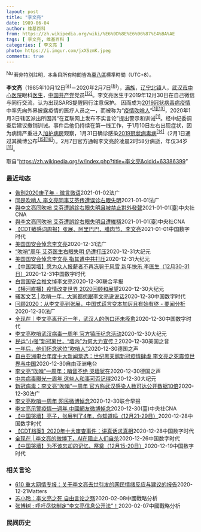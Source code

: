 ```yaml
---
layout: post
title: "李文亮"
date: 1989-06-04
author: 维基百科
from: https://zh.wikipedia.org/wiki/%E6%9D%8E%E6%96%87%E4%BA%AE
tags: [ 李文亮, 维基百科 ]
categories: [ 李文亮 ]
photo: https://i.imgur.com/jxXSzmK.jpeg
comments: true
---
```

<div class="mw-parser-output"><div id="noteTA-72732dd3" class="noteTA"><div class="noteTA-group"><div data-noteta-group-source="module" data-noteta-group="Medicine"></div></div><div class="noteTA-local"><div data-noteta-code="zh-cn:重症监护室; zh-hk:深切治療部; zh-tw:加護病房"></div><div data-noteta-code="zh-cn:体外膜氧合; zh-hk:人工心肺; zh-tw:葉克膜;"></div><div data-noteta-code="zh-hans:互联网+; zh-hant:互聯網+;"></div><div data-noteta-code="zh-cn:卡洛·乌尔巴尼; zh-hk:卡爾婁·武爾班尼; zh-tw:卡洛·厄巴尼;"></div><div data-noteta-code="zh-cn:互联网+; zh-tw:互聯網+;"></div></div></div>
<div class="notice metadata" id="spoiler" style="font-size: small"><a href="/wiki/File:Nuvola_apps_important_yellow.svg" class="image"><img alt="Nuvola apps important yellow.svg" src="//upload.wikimedia.org/wikipedia/commons/thumb/d/dc/Nuvola_apps_important_yellow.svg/20px-Nuvola_apps_important_yellow.svg.png" decoding="async" width="20" height="17" srcset="//upload.wikimedia.org/wikipedia/commons/thumb/d/dc/Nuvola_apps_important_yellow.svg/30px-Nuvola_apps_important_yellow.svg.png 1.5x, //upload.wikimedia.org/wikipedia/commons/thumb/d/dc/Nuvola_apps_important_yellow.svg/40px-Nuvola_apps_important_yellow.svg.png 2x" data-file-width="600" data-file-height="500"></a>若非特別註明，本条目所有時間皆為<a href="/wiki/UTC%2B08:00" title="UTC+08:00">東八區</a>標準時間（UTC+8）。</div>

<p><b>李文亮</b>（1985年10月12日<sup id="cite_ref-3" class="reference"><a href="#cite_note-3">[a]</a></sup>－2020年2月7日<sup id="cite_ref-13" class="reference"><a href="#cite_note-13">[b]</a></sup>），<a href="/wiki/%E6%BB%A1%E6%97%8F" title="满族">满族</a>，<a href="/wiki/%E8%BE%BD%E5%AE%81%E7%9C%81" title="辽宁省">辽宁</a><a href="/wiki/%E5%8C%97%E9%95%87%E5%B8%82" title="北镇市">北镇</a>人，<a href="/wiki/%E6%AD%A6%E6%B1%89%E5%B8%82%E4%B8%AD%E5%BF%83%E5%8C%BB%E9%99%A2" title="武汉市中心医院">武汉市中心医院</a>眼科<a href="/wiki/%E5%8C%BB%E7%94%9F" title="医生">医生</a>，<a href="/wiki/%E4%B8%AD%E5%9B%BD%E5%85%B1%E4%BA%A7%E5%85%9A" title="中国共产党">中国共产党</a>党员<sup id="cite_ref-14" class="reference"><a href="#cite_note-14">[12]</a></sup>。李文亮医生于2019年12月30日在自己微信与同行交流，认为出现SARS提醒同行注意保护。 因而成为<a href="/wiki/2019%E5%86%A0%E7%8A%B6%E7%97%85%E6%AF%92%E7%97%85%E7%96%AB%E6%83%85" title="2019冠状病毒病疫情">2019冠状病毒病疫情</a>中率先向外界披露疫情的医疗人员之一，而被称为“<a href="/wiki/%E7%96%AB%E6%83%85" class="mw-redirect" title="疫情">疫情</a><a href="/wiki/%E5%90%B9%E5%93%A8%E4%BA%BA" title="吹哨人">吹哨人</a>”<sup id="cite_ref-财新_1-1" class="reference"><a href="#cite_note-财新-1">[1]</a></sup><sup id="cite_ref-15" class="reference"><a href="#cite_note-15">[13]</a></sup>，2020年1月3日辖区派出所因其“在互联网上发布不实言论”提出警示和训诫<sup id="cite_ref-财新_1-2" class="reference"><a href="#cite_note-财新-1">[1]</a></sup>。经中纪委调查后建议撤销训诫。事件后他仍持续在第一线工作，于1月10日左右出现症状，因为病情严重进入<a href="/wiki/%E5%8A%A0%E8%AD%B7%E7%97%85%E6%88%BF" title="加護病房">加护病房</a>观察，1月31日确诊感染<a href="/wiki/2019%E5%86%A0%E7%8B%80%E7%97%85%E6%AF%92%E7%97%85" class="mw-redirect" title="2019冠狀病毒病">2019冠狀病毒病</a><sup id="cite_ref-监察答记者问_16-0" class="reference"><a href="#cite_note-监察答记者问-16">[14]</a></sup>（2月1日通过其微博公布<sup id="cite_ref-17" class="reference"><a href="#cite_note-17">[15]</a></sup><sup id="cite_ref-18" class="reference"><a href="#cite_note-18">[16]</a></sup>）。2月7日官方通報李文亮於凌晨2时58分病逝，年仅34岁<sup id="cite_ref-wjw.wuhan_12-1" class="reference"><a href="#cite_note-wjw.wuhan-12">[11]</a></sup>。
</p>
</div><noscript><img src="//zh.wikipedia.org/wiki/Special:CentralAutoLogin/start?type=1x1" alt="" title="" width="1" height="1" style="border: none; position: absolute;"></noscript>
<div class="printfooter">取自“<a dir="ltr" href="https://zh.wikipedia.org/w/index.php?title=李文亮&amp;oldid=63386399">https://zh.wikipedia.org/w/index.php?title=李文亮&amp;oldid=63386399</a>”</div><div id="recent-news"><h3>最近动态</h3><ul><li><a href="https://nodebe4.github.io/waimei/2021-01-02/%E5%91%8A%E5%88%AB2020%E5%BA%9A%E5%AD%90%E5%B9%B4-%E5%BE%AE%E8%A8%80%E5%BE%AE%E8%AF%AD" title="告别2020庚子年 - 微言微语—— 02/01/2021 - 11:48 在2020年庚子年的最后一周，国内外华语社交平台频繁出现最多的名字是李文亮和张展。12月30号，李文亮再度登上微博热搜...">告别2020庚子年 - 微言微语</a><time>2021-01-02</time><a class="tag">法广</a></li>
<li><a href="https://nodebe4.github.io/waimei/2021-01-01/%E5%90%8C%E6%98%AF%E5%90%B9%E5%93%A8%E4%BA%BA-%E6%9D%8E%E6%96%87%E4%BA%AE%E5%90%8C%E4%BA%8B%E8%89%BE%E8%8A%AC%E4%BC%A0%E9%81%AD%E8%AF%AF%E8%AF%8A%E5%8F%B3%E7%9C%BC%E5%A4%B1%E6%98%8E" title="同是吹哨人 李文亮同事艾芬传遭误诊右眼失明—— 01/01/2021 - 23:23 武汉疫情爆发一周年之际，传出当年与李文亮医生揭发疫情真相的“吹哨人”之一，至今仍遭维稳的武汉中心医院急症室主...">同是吹哨人 李文亮同事艾芬传遭误诊右眼失明</a><time>2021-01-01</time><a class="tag">法广</a></li>
<li><a href="https://nodebe4.github.io/waimei/2021-01-01/%E8%88%87%E6%9D%8E%E6%96%87%E4%BA%AE%E5%90%8C%E5%90%B9%E5%93%A8-%E8%89%BE%E8%8A%AC%E9%81%AD%E8%AA%A4%E8%A8%BA%E5%8F%B3%E7%9C%BC%E5%A4%B1%E6%98%8E%E4%B8%94%E8%A2%AB%E7%A6%81%E6%AD%A2%E5%B0%8D%E5%A4%96%E7%99%BC%E8%81%B2" title="與李文亮同吹哨 艾芬遭誤診右眼失明且被禁止對外發聲—— 中國揭露武漢肺炎疫情的兩位「吹哨人」醫師，李文亮逝世近1年，另一位是先前因誤診導致右眼失明的醫師艾芬（圖）。（圖取自急診向日葵艾芬微博網頁...">與李文亮同吹哨 艾芬遭誤診右眼失明且被禁止對外發聲</a><time>2021-01-01</time><a class="tag">(臺)中央社CNA</a></li>
<li><a href="https://nodebe4.github.io/waimei/2021-01-01/%E8%88%87%E6%9D%8E%E6%96%87%E4%BA%AE%E5%90%8C%E5%90%B9%E5%93%A8-%E8%89%BE%E8%8A%AC%E9%81%AD%E8%AA%A4%E8%A8%BA%E5%8F%B3%E7%9C%BC%E5%A4%B1%E6%98%8E%E4%B8%94%E9%81%AD%E7%B6%AD%E7%A9%A9" title="與李文亮同吹哨 艾芬遭誤診右眼失明且遭維穩—— （中央社記者邱國強北京1日電）中國揭露武漢肺炎疫情的兩位「吹哨人」醫師中，李文亮逝世近1年，中國民間試圖舉行紀念活動卻遭官方施壓，對象還包括另一位...">與李文亮同吹哨 艾芬遭誤診右眼失明且遭維穩</a><time>2021-01-01</time><a class="tag">(臺)中央社CNA</a></li>
<li><a href="https://nodebe4.github.io/waimei/2021-01-01/CDT%E6%95%8F%E6%84%9F%E8%AF%8D%E5%91%A8%E6%8A%A5-%E5%BC%A0%E5%B1%95-%E9%98%BF%E9%87%8C%E5%B7%B4%E5%B7%B4-%E8%85%8A%E8%82%89%E8%8A%82-%E6%9D%8E%E6%96%87%E4%BA%AE" title="【CDT敏感词周报】张展、阿里巴巴、腊肉节、李文亮—— 上期内容：【CDT敏感词周报】范若伊、方芳、蛋壳公寓、新疆棉花 测试时间：2020年12月23日——12月29日 测试平台：新浪微博、微信...">【CDT敏感词周报】张展、阿里巴巴、腊肉节、李文亮</a><time>2021-01-01</time><a class="tag">中国数字时代</a></li>
<li><a href="https://nodebe4.github.io/waimei/2020-12-31/%E7%BE%8E%E5%9B%BD%E5%9B%BD%E5%AE%89%E4%BC%9A%E6%82%BC%E5%BF%B5%E6%9D%8E%E6%96%87%E4%BA%AE" title="美国国安会悼念李文亮—— 31/12/2020 - 22:18 新冠疫情一年前在湖北武汉首先爆发，因染疫病故的武汉市中心医院前医师李文亮是最早的“吹哨人”之一，但是他遭到当局的“训诫”。 李文亮...">美国国安会悼念李文亮</a><time>2020-12-31</time><a class="tag">法广</a></li>
<li><a href="https://nodebe4.github.io/waimei/2020-12-31/%E5%90%B9%E5%93%A8-%E5%91%A8%E5%B9%B4-%E8%89%BE%E8%8A%AC%E5%8C%BB%E7%94%9F%E5%8F%B3%E7%9C%BC%E5%A4%B1%E6%98%8E-%E4%BB%8D%E9%81%AD%E6%89%93%E5%8E%8B" title="“吹哨”周年 艾芬医生右眼失明 仍遭打压—— 【大纪元2020年12月31日讯】（大纪元记者梁义综合报导）中共病毒疫情曝光一周年之际，最先揭露疫情的两名吹哨人：李文亮医生已去世，而曾直言“早知道...">“吹哨”周年 艾芬医生右眼失明 仍遭打压</a><time>2020-12-31</time><a class="tag">大纪元</a></li>
<li><a href="https://nodebe4.github.io/waimei/2020-12-31/%E7%BE%8E%E5%9B%BD%E5%9B%BD%E5%AE%89%E4%BC%9A%E6%82%BC%E5%BF%B5%E6%9D%8E%E6%96%87%E4%BA%AE-%E6%8C%87%E5%85%B6%E9%81%AD%E4%B8%AD%E5%85%B1%E6%89%93%E5%8E%8B" title="美国国安会悼念李文亮 指其遭中共打压—— 【大纪元2020年12月31日讯】（大纪元记者方晓报导）中共病毒（武汉肺炎）疫情一年前在湖北武汉首先爆发，因染疫病故的武汉市中心医院前医师李文亮是最早的...">美国国安会悼念李文亮 指其遭中共打压</a><time>2020-12-31</time><a class="tag">大纪元</a></li>
<li><a href="https://nodebe4.github.io/waimei/2020-12-31/%E4%B8%AD%E5%9B%BD%E5%93%AD%E5%A2%99-%E6%84%BF%E4%B8%BA%E4%BC%97%E4%BA%BA%E6%8A%A5%E8%96%AA%E8%80%85%E4%B8%8D%E5%86%8D%E5%86%BB%E6%AF%99%E4%BA%8E%E9%A3%8E%E9%9B%AA-%E6%96%B0%E5%B9%B4%E5%BF%AB%E4%B9%90-%E6%9D%8E%E5%8C%BB%E7%94%9F-12%E6%9C%8830-31%E6%97%A5" title="【中国哭墙】愿为众人报薪者不再冻毙于风雪 新年快乐 李医生（12月30-31日）—— 编者按：12月30-31日，距离李文亮医生的去世已327-328天。这位在武汉新冠疫情期间因为说出真话成为悲...">【中国哭墙】愿为众人报薪者不再冻毙于风雪 新年快乐 李医生（12月30-31日）</a><time>2020-12-31</time><a class="tag">中国数字时代</a></li>
<li><a href="https://nodebe4.github.io/waimei/2020-12-30/%E7%99%BD%E5%AE%AB%E5%9B%BD%E5%AE%89%E4%BC%9A%E6%8E%A8%E6%96%87%E6%82%BC%E6%9D%8E%E6%96%87%E4%BA%AE" title="白宫国安会推文悼李文亮—— 中国武汉中心医院医师李文亮示警冠病疫情一周年之际，美国白宫国安会在推特发文悼念，并附上白宫副国安顾问博明在五四运动周年的演说，称赞李文亮是五四精神继承人。 白宫国安会...">白宫国安会推文悼李文亮</a><time>2020-12-30</time><a class="tag">联合早报</a></li>
<li><a href="https://nodebe4.github.io/waimei/2020-12-30/%E6%A8%AA%E6%B2%B3%E7%9B%B4%E6%92%AD-%E7%96%AB%E6%83%85%E6%94%B9%E5%8F%98%E4%B8%96%E7%95%8C-2020%E5%9B%9E%E9%A1%BE%E5%92%8C%E5%B1%95%E6%9C%9B" title="【横河直播】疫情改变世界 2020回顾和展望—— 【大纪元2020年12月31日讯】美东时间周三（12月30日）晚上8点，横河老师将现场直播。 焦点话题：2020年以李文亮吹哨始，以张展被判刑止...">【横河直播】疫情改变世界 2020回顾和展望</a><time>2020-12-30</time><a class="tag">大纪元</a></li>
<li><a href="https://nodebe4.github.io/waimei/2020-12-30/%E9%AA%9A%E5%AE%A2%E6%96%87%E8%89%BA-%E5%90%B9%E5%93%A8%E4%B8%80%E5%B9%B4-%E5%A4%A7%E5%AE%B6%E9%83%BD%E6%83%B3%E8%B7%9F%E6%9D%8E%E6%96%87%E4%BA%AE%E8%AF%B4%E8%AF%B4%E8%AF%9D" title="骚客文艺 | 吹哨一年，大家都想跟李文亮说说话—— 原创：易小荷 1. “大家好，我是武汉市中心医院眼科医生李文亮。12月30日，我看到一份病人的检测报告，检出SARS冠状病毒高置信度阳性指标，...">骚客文艺 | 吹哨一年，大家都想跟李文亮说说话</a><time>2020-12-30</time><a class="tag">中国数字时代</a></li>
<li><a href="https://nodebe4.github.io/waimei/2020-12-30/%E5%9B%9E%E9%A1%BE2020-%E4%BB%8E%E6%9D%8E%E6%96%87%E4%BA%AE%E5%88%B0%E5%BC%A0%E5%B1%95-%E4%B8%AD%E5%9B%BD%E5%BC%8F%E8%B0%8E%E8%A8%80%E5%8F%98%E6%9C%AC%E5%8A%A0%E5%8E%89%E4%B8%94%E6%9C%89%E5%A7%8B%E6%9C%89%E7%BB%88-%E8%A6%81%E9%97%BB%E5%88%86%E6%9E%90" title="回顾2020：从李文亮到张展，中国式谎言变本加厉且有始有终 - 要闻分析—— 30/12/2020 - 22:32 2020年新年，武汉市公安机关宣布对8名造谣者进行了所谓“训诫”，说这些人传播...">回顾2020：从李文亮到张展，中国式谎言变本加厉且有始有终 - 要闻分析</a><time>2020-12-30</time><a class="tag">法广</a></li>
<li><a href="https://nodebe4.github.io/waimei/2020-12-30/%E5%85%A8%E7%8E%B0%E5%9C%A8-%E6%9D%8E%E6%96%87%E4%BA%AE%E7%A6%BB%E5%BC%80%E8%BF%91%E4%B8%80%E5%B9%B4-%E6%AD%A6%E6%B1%89%E4%BA%BA%E7%9A%84%E4%BC%A4%E5%8F%A3%E8%BF%98%E6%9C%AA%E7%97%8A%E6%84%88" title="全现在｜李文亮离开近一年，武汉人的伤口还未痊愈—— 湖北省心理咨询师协会副会长杜洺君估计，整个社会的心理康复，至少需要三年。在这个过程中，每个人都得找到与创伤共处的方法。如今，一些人暂时找到了自...">全现在｜李文亮离开近一年，武汉人的伤口还未痊愈</a><time>2020-12-30</time><a class="tag">中国数字时代</a></li>
<li><a href="https://nodebe4.github.io/waimei/2020-12-30/%E6%9D%8E%E6%96%87%E4%BA%AE%E5%90%B9%E5%93%A8%E6%AD%A6%E6%B1%89%E7%97%85%E6%AF%92%E4%B8%80%E5%91%A8%E5%B9%B4-%E5%AE%98%E6%96%B9%E9%95%87%E5%8E%8B%E7%BA%AA%E5%BF%B5%E6%B4%BB%E5%8A%A8" title="李文亮吹哨武汉病毒一周年 官方镇压纪念活动—— 【大纪元2020年12月31日讯】爆发新冠疫情一周年，最先揭露疫情的两名吹哨人中，李文亮医生已身故，而艾芬医生亦因眼疾致右眼失明。有民间人士在网上...">李文亮吹哨武汉病毒一周年 官方镇压纪念活动</a><time>2020-12-30</time><a class="tag">大纪元</a></li>
<li><a href="https://nodebe4.github.io/waimei/2020-12-30/%E6%B0%91%E8%BF%90-%E5%B0%8F%E5%BC%BA-%E6%96%B0%E5%86%A0%E7%A6%BB%E4%B8%96-%E5%A2%99%E5%86%85-%E4%B8%BA%E4%BD%95%E5%A4%A7%E5%8A%9B%E5%AE%A3%E4%BC%A0" title="民运“小强”新冠离世，“墙内”为何大力宣传？—— Tue, 29 Dec 2020 17:03:28 GMT 丁建强参加在UCLA举行的悼念李文亮活动资料照。（2020年2月17日） 12月21...">民运“小强”新冠离世，“墙内”为何大力宣传？</a><time>2020-12-30</time><a class="tag">美国之音</a></li>
<li><a href="https://nodebe4.github.io/waimei/2020-12-30/%E4%B8%80%E5%B9%B4%E5%90%8E-%E4%BB%96%E4%BB%AC%E6%80%80%E5%BF%B5%E8%BF%99%E4%BD%8D-%E5%90%B9%E5%93%A8%E4%BA%BA" title="一年后，他们怀念这位“吹哨人”—— 2019年12月30日，李文亮在微信群发了一条信息：“华南水果海鲜市场确诊了7例SARS”。他因此被叫到派出所签了“训诫书”。在去世前，他对记者表示：一个健康...">一年后，他们怀念这位“吹哨人”</a><time>2020-12-30</time><a class="tag">德国之声</a></li>
<li><a href="https://nodebe4.github.io/waimei/2020-12-30/%E8%87%AA%E7%94%B1%E4%BA%9A%E6%B4%B2%E7%94%B5%E5%8F%B0%E5%B9%B4%E5%BA%A6%E5%8D%81%E5%A4%A7%E6%96%B0%E9%97%BB%E7%A5%A8%E9%80%89-%E4%B8%96%E7%BA%AA%E9%BB%91%E5%A4%A9%E9%B9%85%E6%96%B0%E5%86%A0%E7%96%AB%E6%83%85%E8%82%86%E8%99%90-%E6%9D%8E%E6%96%87%E4%BA%AE%E4%B9%8B%E6%AD%BB%E9%9C%87%E6%83%8A%E4%B8%96%E7%95%8C%E4%B8%8E%E4%B8%AD%E5%9B%BD" title="自由亚洲电台年度十大新闻票选：世纪黑天鹅新冠疫情肆虐 李文亮之死震惊世界与中国—— 自由亚洲电台举办年度中国十大新闻票选结果出炉，新冠病毒肆虐全球，中国吹哨人李文亮去世引发舆论海啸，是最受读者关...">自由亚洲电台年度十大新闻票选：世纪黑天鹅新冠疫情肆虐 李文亮之死震惊世界与中国</a><time>2020-12-30</time><a class="tag">自由亚洲电台</a></li>
<li><a href="https://nodebe4.github.io/waimei/2020-12-30/%E6%9D%8E%E6%96%87%E4%BA%AE-%E5%90%B9%E5%93%A8-%E4%B8%80%E5%91%A8%E5%B9%B4-%E5%93%A8%E9%9F%B3%E4%B8%8D%E7%BB%9D-%E5%93%AD%E5%A2%99%E7%8A%B9%E5%9C%A8" title="李文亮“吹哨”一周年：哨音不绝 哭墙犹在—— 安静2020-12-30T15:08:01.365Z （德国之声中文网）这里被称作“中国哭墙”、“安放人们良心的地方”，这里是已故武汉中心医院医师李...">李文亮“吹哨”一周年：哨音不绝 哭墙犹在</a><time>2020-12-30</time><a class="tag">德国之声</a></li>
<li><a href="https://nodebe4.github.io/waimei/2020-12-30/%E4%B8%AD%E5%85%B1%E7%97%85%E6%AF%92%E6%9B%9D%E5%85%89%E4%B8%80%E5%91%A8%E5%B9%B4-%E8%BF%99%E4%BA%9B%E4%BA%BA%E5%92%8C%E4%BA%8B%E5%8F%AF%E5%90%A6%E8%AE%B0%E5%BE%97" title="中共病毒曝光一周年 这些人和事可否记得—— 【大纪元2020年12月30日讯】（大纪元记者萧律生综合报导）今天（12月30日）是中共病毒（武汉肺炎）被曝光一周年，也是武汉中心医院李文亮医生在微信...">中共病毒曝光一周年 这些人和事可否记得</a><time>2020-12-30</time><a class="tag">大纪元</a></li>
<li><a href="https://nodebe4.github.io/waimei/2020-12-30/%E6%96%B0%E5%86%A0%E7%97%85%E6%AF%92-%E6%9D%8E%E6%96%87%E4%BA%AE-%E5%90%B9%E5%93%A8-%E4%B8%80%E5%91%A8%E5%B9%B4-%E5%AE%98%E6%96%B9%E7%A7%B0%E6%AD%A6%E6%B1%89%E6%84%9F%E6%9F%93%E4%BA%BA%E6%95%B0%E5%8F%AF%E8%BE%BE%E5%85%AC%E5%BC%80%E6%95%B0%E6%8D%AE10%E5%80%8D" title="新冠病毒：李文亮“吹哨”一周年 官方称武汉感染人数可达公开数据10倍—— 30/12/2020 - 10:20 中国疾病控制与预防中心本周一公布的一项研究显示，今年年初武汉市新冠疫情感染规模可能...">新冠病毒：李文亮“吹哨”一周年 官方称武汉感染人数可达公开数据10倍</a><time>2020-12-30</time><a class="tag">法广</a></li>
<li><a href="https://nodebe4.github.io/waimei/2020-12-30/%E6%9D%8E%E6%96%87%E4%BA%AE%E5%90%B9%E5%93%A8%E4%B8%80%E5%91%A8%E5%B9%B4-%E7%BD%91%E6%B0%91%E5%BE%AE%E5%8D%9A%E6%82%BC%E5%BF%B5" title="李文亮吹哨一周年 网民微博悼念—— 因公布疫情信息被训诫的武汉市中心医院眼科医生李文亮，感染冠病后于2月6日去世。（互联网） 许多中国网民今天涌入已故的李文亮医生的微博，悼念这位冠病疫情“吹哨人...">李文亮吹哨一周年 网民微博悼念</a><time>2020-12-30</time><a class="tag">联合早报</a></li>
<li><a href="https://nodebe4.github.io/waimei/2020-12-30/%E6%9D%8E%E6%96%87%E4%BA%AE%E7%A4%BA%E8%AD%A6%E7%96%AB%E6%83%85%E4%B8%80%E9%80%B1%E5%B9%B4-%E4%B8%AD%E5%9C%8B%E7%B6%B2%E5%8F%8B%E5%BE%AE%E5%8D%9A%E6%82%BC%E5%BF%B5" title="李文亮示警疫情一週年 中國網友微博悼念—— 中國大陸網友30日再齊聚於已故眼科醫生李文亮的微博，悼念這位2019冠狀病毒疾病疫情「吹哨人」。圖為2月李文亮追思活動。（美聯社） （中央社台北30日...">李文亮示警疫情一週年 中國網友微博悼念</a><time>2020-12-30</time><a class="tag">(臺)中央社CNA</a></li>
<li><a href="https://nodebe4.github.io/waimei/2020-12-28/%E4%B8%AD%E5%9B%BD%E5%93%AD%E5%A2%99-%E4%BA%AE%E5%AD%90-%E5%BC%A0%E5%B1%95%E5%88%A4%E4%BA%864%E5%B9%B4-%E4%BD%A0%E7%9F%A5%E9%81%93%E5%90%97-12%E6%9C%8821-29%E6%97%A5" title="【中国哭墙】亮子，张展判了4年，你知道吗（12月21-29日）—— 编者按：12月21-29日，距离李文亮医生的去世已318-326天。这位在武汉新冠疫情期间因为说出真话成为悲剧英雄的普通眼科医...">【中国哭墙】亮子，张展判了4年，你知道吗（12月21-29日）</a><time>2020-12-28</time><a class="tag">中国数字时代</a></li>
<li><a href="https://nodebe4.github.io/waimei/2020-12-28/CDT%E6%A1%A3%E6%A1%88-2020%E5%B9%B4%E5%8D%81%E5%A4%A7%E5%AE%A1%E6%9F%A5%E4%BA%8B%E4%BB%B6-%E8%AE%B2%E7%9C%9F%E8%AF%9D%E6%B1%82%E7%9C%9F%E7%9B%B8" title="【CDT档案】2020年十大审查事件：讲真话求真相—— 2020年，中国在新闻自由、言论自由方面的打压可以说到到了前所未有的地步，这与新冠疫情分不开。2月7日，李文亮医生的去世，触发了中国民众的...">【CDT档案】2020年十大审查事件：讲真话求真相</a><time>2020-12-28</time><a class="tag">中国数字时代</a></li>
<li><a href="https://nodebe4.github.io/waimei/2020-12-26/%E5%85%A8%E7%8E%B0%E5%9C%A8-%E6%9D%8E%E6%96%87%E4%BA%AE%E7%9A%84%E5%BE%AE%E5%8D%9A%E4%B8%8B-AI%E5%9C%A8%E9%98%BB%E6%AD%A2%E4%BA%BA%E4%BB%AC%E8%87%AA%E6%9D%80" title="全现在 | 李文亮的微博下，AI在阻止人们自杀—— “爷爷奶奶都感染新冠了，爸爸妈妈也不在身边，只剩下我，我还不如去死。” 这是一个青少年的求死信号，被树洞机器人抓出来后，志愿者心头一阵紧张。 ...">全现在 | 李文亮的微博下，AI在阻止人们自杀</a><time>2020-12-26</time><a class="tag">中国数字时代</a></li>
<li><a href="https://nodebe4.github.io/waimei/2020-12-19/%E4%B8%AD%E5%9B%BD%E5%93%AD%E5%A2%99-%E4%B8%BA%E4%B8%8D%E8%AF%A5%E5%BF%98%E5%8D%B4%E7%9A%84%E8%AE%B0%E5%BF%86-%E7%A5%AD%E5%A5%A0-12%E6%9C%8815-20%E6%97%A5" title="【中国哭墙】为不该忘却的记忆，祭奠（12月15-20日）—— 编者按：12月15-20日，距离李文亮医生的去世已312-317天。这位在武汉新冠疫情期间因为说出真话成为悲剧英雄的普通眼科医生并没...">【中国哭墙】为不该忘却的记忆，祭奠（12月15-20日）</a><time>2020-12-19</time><a class="tag">中国数字时代</a></li>
</ul></div><div id="open-opinion"><h3>相关言论</h3><ul><li><a href="https://nodebe4.github.io/opinion/2020-12-21/610-%E9%87%8D%E5%A4%A7%E7%BD%91%E6%83%85%E4%B8%93%E6%8A%A5-%E5%85%B3%E4%BA%8E%E6%9D%8E%E6%96%87%E4%BA%AE%E5%8E%BB%E4%B8%96%E5%BC%95%E5%8F%91%E7%9A%84%E7%BD%91%E6%B0%91%E6%83%85%E7%BB%AA%E5%8F%8D%E5%BA%94%E4%B8%8E%E5%BB%BA%E8%AE%AE%E7%9A%84%E6%8A%A5%E5%91%8A/" title="野兽爱智慧">610 重大网情专报：关于李文亮去世引发的网民情绪反应与建议的报告</a><time>2020-12-21</time><a class="tag">Matters</a></li>
<li><a href="https://nodebe4.github.io/opinion/2020-02-08/%E8%8B%8F%E5%B0%8F%E7%8E%B2-%E6%9D%8E%E6%96%87%E4%BA%AE%E4%B9%8B%E6%AD%BB-%E8%87%AA%E7%94%B1%E8%A8%80%E8%AE%BA%E4%B9%8B%E6%AE%87/" title="苏小玲">苏小玲：李文亮之死 自由言论之殇</a><time>2020-02-08</time><a class="tag">中國戰略分析</a></li>
<li><a href="https://nodebe4.github.io/opinion/2020-02-07/%E5%BC%A0%E5%8D%9A%E6%A0%91-%E5%91%BC%E5%90%81%E5%B0%BD%E5%BF%AB%E5%88%B6%E5%AE%9A-%E6%9D%8E%E6%96%87%E4%BA%AE%E4%BF%A1%E6%81%AF%E5%85%AC%E5%BC%80%E6%B3%95/" title="张博树">张博树 : 呼吁尽快制定“李文亮信息公开法”！</a><time>2020-02-07</time><a class="tag">中國戰略分析</a></li>
</ul></div><div id="mjls-record"><h3>民间历史</h3><ul></ul></div>